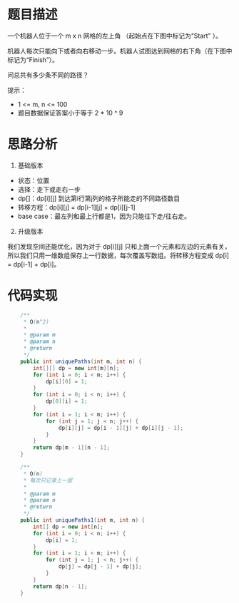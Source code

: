 # 题目描述
一个机器人位于一个 m x n 网格的左上角 （起始点在下图中标记为“Start” ）。

机器人每次只能向下或者向右移动一步。机器人试图达到网格的右下角（在下图中标记为“Finish”）。

问总共有多少条不同的路径？

提示：

- 1 <= m, n <= 100
- 题目数据保证答案小于等于 2 * 10 ^ 9

# 思路分析
1. 基础版本
- 状态：位置
- 选择：走下或走右一步
- dp[]：dp[i][j] 到达第i行第j列的格子所能走的不同路径数目
- 转移方程：dp[i][j] = dp[i-1][j] + dp[i][j-1]
- base case：最左列和最上行都是1，因为只能往下走/往右走。

2. 升级版本

我们发现空间还能优化，因为对于 dp[i][j] 只和上面一个元素和左边的元素有关，所以我们只用一维数组保存上一行数据，每次覆盖写数组。将转移方程变成 dp[i] = dp[i-1] + dp[i]。

# 代码实现
```java
    /**
     * O(n^2)
     *
     * @param m
     * @param n
     * @return
     */
    public int uniquePaths(int m, int n) {
        int[][] dp = new int[m][n];
        for (int i = 0; i < m; i++) {
            dp[i][0] = 1;
        }
        for (int i = 0; i < n; i++) {
            dp[0][i] = 1;
        }
        for (int i = 1; i < m; i++) {
            for (int j = 1; j < n; j++) {
                dp[i][j] = dp[i - 1][j] + dp[i][j - 1];
            }
        }
        return dp[m - 1][n - 1];
    }

    /**
     * O(n)
     * 每次只记录上一层
     *
     * @param m
     * @param n
     * @return
     */
    public int uniquePaths1(int m, int n) {
        int[] dp = new int[n];
        for (int i = 0; i < n; i++) {
            dp[i] = 1;
        }
        for (int i = 1; i < m; i++) {
            for (int j = 1; j < n; j++) {
                dp[j] = dp[j - 1] + dp[j];
            }
        }
        return dp[n - 1];
    }
```